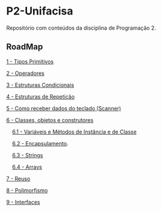 # P2-Unifacisa
Repositório com conteúdos da disciplina de Programação 2.

## RoadMap

[1 - Tipos Primitivos](conteudos/TiposPrimitivos.md)

[2 - Operadores](conteudos/Operadores.md)

[3 - Estruturas Condicionais](conteudos/EstruturasCondicionais.md)

[4 - Estruturas de Repetição](conteudos/EstruturasdeRepeticao.md)

[5 - Como receber dados do teclado (Scanner)](conteudos/Scanner.md)

[6 - Classes, objetos e construtores](conteudos/coc.md)

&nbsp;  &nbsp;  [6.1 - Variáveis e Métodos de Instância e de Classe](conteudos/VariaveisEMetodosDeInstanciaEDeClasse.md)

&nbsp;  &nbsp;  [6.2 - Encapsulamento](conteudos/Encapsulamento.md).

&nbsp;  &nbsp;  [6.3 - Strings](conteudos/Strings.md)

&nbsp;  &nbsp;  [6.4 - Arrays](conteudos/Arrays.md)

[7 - Reuso](conteudos/reuso.md)

[8 - Polimorfismo](conteudos/polimorfismo.md)

[9 - Interfaces](conteudos/interfaces.md)
